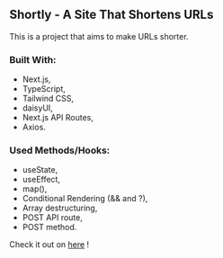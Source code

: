 ## Shortly - A Site That Shortens URLs

This is a project that aims to make URLs shorter.

### Built With:

- Next.js,
- TypeScript,
- Tailwind CSS,
- daisyUI,
- Next.js API Routes,
- Axios.

### Used Methods/Hooks:

- useState,
- useEffect,
- map(),
- Conditional Rendering (&& and ?),
- Array destructuring,
- POST API route,
- POST method.

Check it out on [here](https://url-shortening-peach.vercel.app) !
